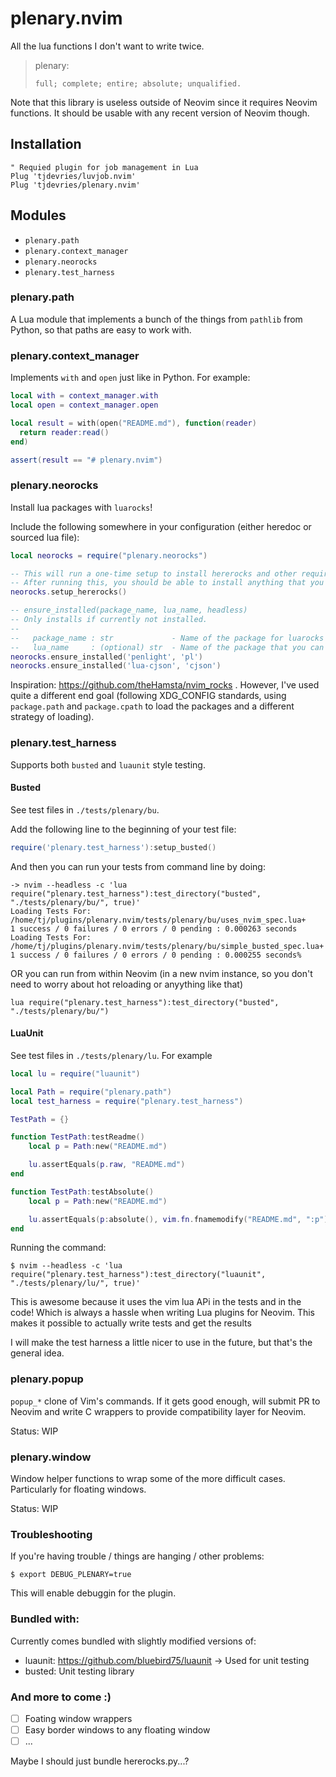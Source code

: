 # plenary.nvim

All the lua functions I don't want to write twice.

> plenary:
>
>     full; complete; entire; absolute; unqualified.

Note that this library is useless outside of Neovim since it requires Neovim functions. It should be usable with any recent version of Neovim though.

## Installation

```vim
" Requied plugin for job management in Lua
Plug 'tjdevries/luvjob.nvim'
Plug 'tjdevries/plenary.nvim'
```

## Modules

- `plenary.path`
- `plenary.context_manager`
- `plenary.neorocks`
- `plenary.test_harness`

### plenary.path

A Lua module that implements a bunch of the things from `pathlib` from Python, so that paths are easy to work with.

### plenary.context_manager

Implements `with` and `open` just like in Python. For example:

```lua
local with = context_manager.with
local open = context_manager.open

local result = with(open("README.md"), function(reader)
  return reader:read()
end)

assert(result == "# plenary.nvim")
```

### plenary.neorocks

Install lua packages with `luarocks`!

Include the following somewhere in your configuration (either heredoc or sourced lua file):

```lua
local neorocks = require("plenary.neorocks")

-- This will run a one-time setup to install hererocks and other required packages.
-- After running this, you should be able to install anything that you can install via luarocks.
neorocks.setup_hererocks()

-- ensure_installed(package_name, lua_name, headless)
-- Only installs if currently not installed.
--
--   package_name : str             - Name of the package for luarocks
--   lua_name     : (optional) str  - Name of the package that you can require. Used to determine if we have it installed already (not from luarocks)
neorocks.ensure_installed('penlight', 'pl')
neorocks.ensure_installed('lua-cjson', 'cjson')
```

Inspiration: https://github.com/theHamsta/nvim_rocks . However, I've used quite a different end goal (following XDG_CONFIG standards, using `package.path` and `package.cpath` to load the packages and a different strategy of loading).


### plenary.test_harness

Supports both `busted` and `luaunit` style testing.

#### Busted

See test files in `./tests/plenary/bu`.

Add the following line to the beginning of your test file:

```lua
require('plenary.test_harness'):setup_busted()
```

And then you can run your tests from command line by doing:

```
-> nvim --headless -c 'lua require("plenary.test_harness"):test_directory("busted", "./tests/plenary/bu/", true)'
Loading Tests For:  /home/tj/plugins/plenary.nvim/tests/plenary/bu/uses_nvim_spec.lua+
1 success / 0 failures / 0 errors / 0 pending : 0.000263 seconds
Loading Tests For:  /home/tj/plugins/plenary.nvim/tests/plenary/bu/simple_busted_spec.lua+
1 success / 0 failures / 0 errors / 0 pending : 0.000255 seconds%
```

OR you can run from within Neovim (in a new nvim instance, so you don't need to worry about hot reloading or anyything like that)

```vim
lua require("plenary.test_harness"):test_directory("busted", "./tests/plenary/bu/")
```

#### LuaUnit

See test files in `./tests/plenary/lu`. For example

```lua
local lu = require("luaunit")

local Path = require("plenary.path")
local test_harness = require("plenary.test_harness")

TestPath = {}

function TestPath:testReadme()
    local p = Path:new("README.md")

    lu.assertEquals(p.raw, "README.md")
end

function TestPath:testAbsolute()
    local p = Path:new("README.md")

    lu.assertEquals(p:absolute(), vim.fn.fnamemodify("README.md", ":p"))
end
```

Running the command:

```
$ nvim --headless -c 'lua require("plenary.test_harness"):test_directory("luaunit", "./tests/plenary/lu/", true)'
```

This is awesome because it uses the vim lua APi in the tests and in the code! Which is always a hassle when
writing Lua plugins for Neovim. This makes it possible to actually write tests and get the results

I will make the test harness a little nicer to use in the future, but that's the general idea.


### plenary.popup

`popup_*` clone of Vim's commands. If it gets good enough, will submit PR to Neovim and write C wrappers
to provide compatibility layer for Neovim.

Status: WIP

### plenary.window

Window helper functions to wrap some of the more difficult cases. Particularly for floating windows.

Status: WIP


### Troubleshooting

If you're having trouble / things are hanging / other problems:

```
$ export DEBUG_PLENARY=true
```

This will enable debuggin for the plugin.

### Bundled with:

Currently comes bundled with slightly modified versions of:
- luaunit: https://github.com/bluebird75/luaunit -> Used for unit testing
- busted: Unit testing library

### And more to come :)

- [ ] Foating window wrappers
- [ ] Easy border windows to any floating window
- [ ] ...

Maybe I should just bundle hererocks.py...?
